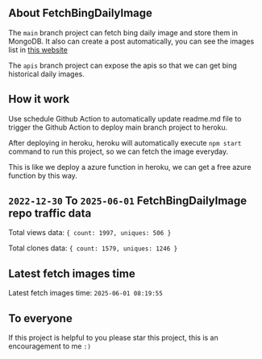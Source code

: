 ## About FetchBingDailyImage

The `main` branch project can fetch bing daily image and store them in MongoDB.
It also can create a post automatically, you can see the images list in [this website](https://oursalbum.netlify.app)

The `apis` branch project can expose the apis so that we can get bing historical daily images.

## How it work

Use schedule Github Action to automatically update readme.md file to trigger the Github Action to deploy main branch project to heroku.

After deploying in heroku, heroku will automatically execute `npm start` command to run this project, so we can fetch the image everyday.

This is like we deploy a azure function in heroku, we can get a free azure function by this way.

## `2022-12-30` To `2025-06-01` FetchBingDailyImage repo traffic data

Total views data: `{ count: 1997, uniques: 506 }`

Total clones data: `{ count: 1579, uniques: 1246 }`

## Latest fetch images time

Latest fetch images time: `2025-06-01 08:19:55`

## To everyone

If this project is helpful to you please star this project, this is an encouragement to me `:)`



